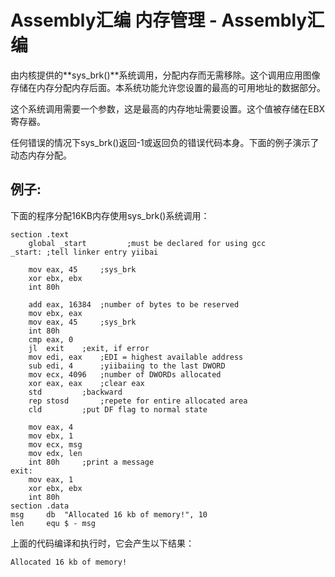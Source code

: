 # Assembly汇编 内存管理 - Assembly汇编

由内核提供的**sys_brk()**系统调用，分配内存而无需移除。这个调用应用图像存储在内存分配内存后面。本系统功能允许您设置的最高的可用地址的数据部分。

这个系统调用需要一个参数，这是最高的内存地址需要设置。这个值被存储在EBX寄存器。

任何错误的情况下sys_brk()返回-1或返回负的错误代码本身。下面的例子演示了动态内存分配。

## 例子:

下面的程序分配16KB内存使用sys_brk()系统调用：

```
section	.text
    global _start         ;must be declared for using gcc
_start:	;tell linker entry yiibai

	mov	eax, 45		;sys_brk
	xor	ebx, ebx
	int	80h

	add	eax, 16384	;number of bytes to be reserved
	mov	ebx, eax
	mov	eax, 45		;sys_brk
	int	80h
	cmp	eax, 0
	jl	exit	;exit, if error 
	mov	edi, eax	;EDI = highest available address
	sub	edi, 4		;yiibaiing to the last DWORD  
	mov	ecx, 4096	;number of DWORDs allocated
	xor	eax, eax	;clear eax
	std			;backward
	rep	stosd		;repete for entire allocated area
	cld			;put DF flag to normal state

	mov	eax, 4
	mov	ebx, 1
	mov	ecx, msg
	mov	edx, len
	int	80h		;print a message
exit:
	mov	eax, 1
	xor	ebx, ebx
	int	80h
section	.data
msg    	db	"Allocated 16 kb of memory!", 10
len     equ	$ - msg
```

上面的代码编译和执行时，它会产生以下结果：

```
Allocated 16 kb of memory!
```

 